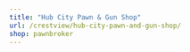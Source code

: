 ```yaml
---
title: "Hub City Pawn & Gun Shop"
url: /crestview/hub-city-pawn-and-gun-shop/
shop: pawnbroker
---
```

